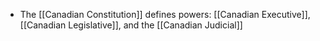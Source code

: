 - The [[Canadian Constitution]] defines powers: [[Canadian Executive]], [[Canadian Legislative]], and the [[Canadian Judicial]]